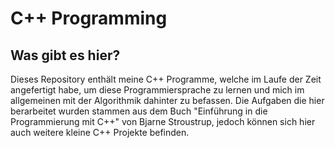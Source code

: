 # C++ Programming

## Was gibt es hier?
Dieses Repository enthält meine C++ Programme, welche im Laufe der Zeit angefertigt habe, um diese Programmiersprache zu lernen und
mich im allgemeinen mit der Algorithmik dahinter zu befassen. 
Die Aufgaben die hier berarbeitet wurden stammen aus dem Buch "Einführung in die Programmierung mit C++" von Bjarne Stroustrup, jedoch können sich hier auch weitere kleine C++ Projekte befinden. 
